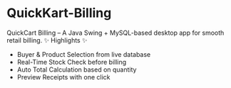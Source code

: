 # QuickKart-Billing
QuickCart Billing – A Java Swing + MySQL-based desktop app for smooth retail billing.
✨ Highlights ✨
- Buyer & Product Selection from live database
- Real-Time Stock Check before billing
- Auto Total Calculation based on quantity
- Preview Receipts with one click
